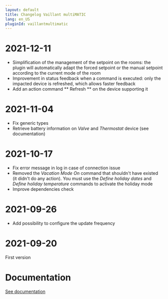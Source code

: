 ```yaml
---
layout: default
title: Changelog Vaillant multiMATIC
lang: en_US
pluginId: vaillantmultimatic
---
```


# 2021-12-11

- Simplification of the management of the setpoint on the rooms: the plugin will automatically adapt the forced setpoint or the manual setpoint according to the current mode of the room
- Improvement in status feedback when a command is executed: only the impacted device is refreshed, which allows faster feedback
- Add an action command ** Refresh ** on the device supporting it

# 2021-11-04

- Fix generic types
- Retrieve battery information on _Valve_ and _Thermostat_ device (see documentation)

# 2021-10-17

- Fix error message in log in case of connection issue
- Removed the *Vacation Mode On* command that shouldn't have existed (it didn't do any action). You must use the *Define holiday dates* and *Define holiday temperature* commands to activate the holiday mode
- Improve dependencies check

# 2021-09-26

- Add possibility to configure the update frequency

# 2021-09-20

First version

# Documentation

[See documentation]({{site.baseurl}}/{{page.pluginId}}/{{page.lang}})
